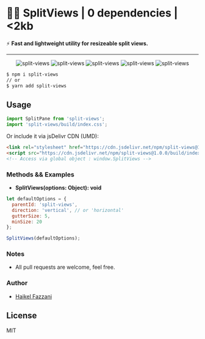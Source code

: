 # 🔢😊 SplitViews | 0 dependencies | <2kb

⚡️ **Fast and lightweight utility for resizeable split views.**

<hr />

<div align="center" style="width:100%; text-align:center;">
  <img src="https://badgen.net/bundlephobia/min/split-views" alt="split-views" />
  <img src="https://badgen.net/bundlephobia/dependency-count/split-views" alt="split-views" />
  <img src="https://badgen.net/npm/v/split-views" alt="split-views" />
  <img src="https://badgen.net/npm/dt/split-views" alt="split-views" />
  <img src="https://data.jsdelivr.com/v1/package/npm/split-views/badge" alt="split-views"/>
</div>

```html
$ npm i split-views
// or
$ yarn add split-views
```

## Usage
```js
import SplitPane from 'split-views';
import 'split-views/build/index.css';
```

Or include it via jsDelivr CDN (UMD):
```html
<link rel="stylesheet" href="https://cdn.jsdelivr.net/npm/split-views@1.0.0/build/index.css" />
<script src="https://cdn.jsdelivr.net/npm/split-views@1.0.0/build/index.umd.min.js"></script>
<!-- Access via global object : window.SplitViews -->
```

### Methods && Examples
- **SplitViews(options: Object): void**  
```js
let defaultOptions = {
  parentId: 'split-views',
  direction: 'vertical', // or 'horizontal'
  gutterSize: 5,
  minSize: 20
};

SplitViews(defaultOptions);
```

### Notes
- All pull requests are welcome, feel free.

### Author
- [Haikel Fazzani](https://github.com/haikelfazzani)

## License
MIT